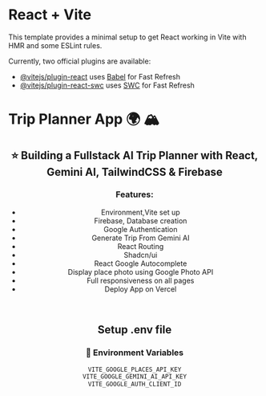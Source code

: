 # React + Vite

This template provides a minimal setup to get React working in Vite with HMR and some ESLint rules.

Currently, two official plugins are available:

- [@vitejs/plugin-react](https://github.com/vitejs/vite-plugin-react/blob/main/packages/plugin-react/README.md) uses [Babel](https://babeljs.io/) for Fast Refresh
- [@vitejs/plugin-react-swc](https://github.com/vitejs/vite-plugin-react-swc) uses [SWC](https://swc.rs/) for Fast Refresh


  

  
# Trip Planner App :earth_africa:	:mountain_snow:

<div style="text-align: center;"> 
 
## :star: Building a Fullstack AI Trip Planner with React, Gemini AI, TailwindCSS & Firebase
 


  ### Features: 

- Environment,Vite set up
- Firebase, Database creation
- Google Authentication
- Generate Trip From Gemini AI
- React Routing
- Shadcn/ui
- React Google Autocomplete
- Display place photo using Google Photo API
- Full responsiveness on all pages
- Deploy App on Vercel


<br />


## Setup .env file
### :key: Environment Variables


```js
VITE_GOOGLE_PLACES_API_KEY
VITE_GOOGLE_GEMINI_AI_API_KEY
VITE_GOOGLE_AUTH_CLIENT_ID
``` 

